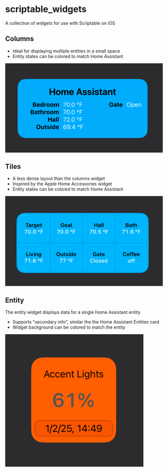 # scriptable_widgets

A collection of widgets for use with Scriptable on iOS

## Columns

* Ideal for displaying multiple entities in a small space
* Entity states can be colored to match Home Assistant

![image](images/homeassistant_columns.jpg)

## Tiles

* A less dense layout than the columns widget
* Inspired by the Apple Home Accessories widget
* Entity states can be colored to match Home Assistant

![image](images/homeassistant_tiles.jpg)

## Entity

The entity widget displays data for a single Home Assistant entity

* Supports "secondary info", similar the the Home Assistant Entities card
* Widget background can be colored to match the entity

![image](images/homeassistant_entity.jpg)
